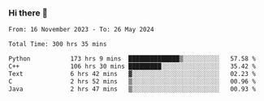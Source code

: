 ### Hi there 👋

<!--
**floyiac/floyiac** is a ✨ _special_ ✨ repository because its `README.md` (this file) appears on your GitHub profile.

Here are some ideas to get you started:

- 🔭 I’m currently working on ...
- 🌱 I’m currently learning ...
- 👯 I’m looking to collaborate on ...
- 🤔 I’m looking for help with ...
- 💬 Ask me about ...
- 📫 How to reach me: ...
- 😄 Pronouns: ...
- ⚡ Fun fact: ...
-->

<!--START_SECTION:waka-->

```txt
From: 16 November 2023 - To: 26 May 2024

Total Time: 300 hrs 35 mins

Python           173 hrs 9 mins  ██████████████▒░░░░░░░░░░   57.58 %
C++              106 hrs 30 mins █████████░░░░░░░░░░░░░░░░   35.42 %
Text             6 hrs 42 mins   ▓░░░░░░░░░░░░░░░░░░░░░░░░   02.23 %
C                2 hrs 52 mins   ▒░░░░░░░░░░░░░░░░░░░░░░░░   00.96 %
Java             2 hrs 47 mins   ▒░░░░░░░░░░░░░░░░░░░░░░░░   00.93 %
```

<!--END_SECTION:waka-->
